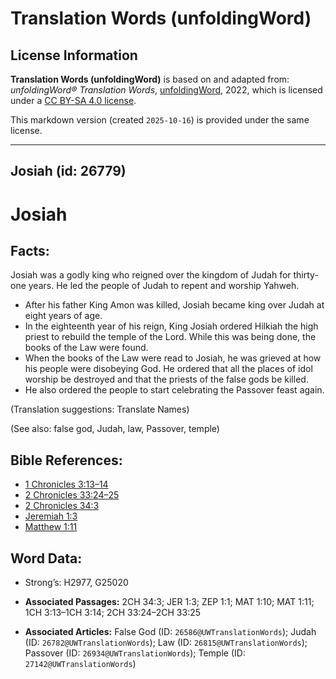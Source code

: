 # Translation Words (unfoldingWord)

## License Information

**Translation Words (unfoldingWord)** is based on and adapted from: _unfoldingWord® Translation Words_, [unfoldingWord](https://unfoldingword.org/utw), 2022, which is licensed under a [CC BY-SA 4.0 license](https://creativecommons.org/licenses/by-sa/4.0/legalcode.en).

This markdown version (created `2025-10-16`) is provided under the same license.



--------------------------------

## Josiah (id: 26779)

Josiah
======

Facts:
------

Josiah was a godly king who reigned over the kingdom of Judah for thirty\-one years. He led the people of Judah to repent and worship Yahweh.

* After his father King Amon was killed, Josiah became king over Judah at eight years of age.
* In the eighteenth year of his reign, King Josiah ordered Hilkiah the high priest to rebuild the temple of the Lord. While this was being done, the books of the Law were found.
* When the books of the Law were read to Josiah, he was grieved at how his people were disobeying God. He ordered that all the places of idol worship be destroyed and that the priests of the false gods be killed.
* He also ordered the people to start celebrating the Passover feast again.

(Translation suggestions: Translate Names)

(See also: false god, Judah, law, Passover, temple)

Bible References:
-----------------

* [1 Chronicles 3:13–14](https://ref.ly/1Chr3:13-1Chr3:14)
* [2 Chronicles 33:24–25](https://ref.ly/2Chr33:24-2Chr33:25)
* [2 Chronicles 34:3](https://ref.ly/2Chr34:3)
* [Jeremiah 1:3](https://ref.ly/Jer1:3)
* [Matthew 1:11](https://ref.ly/Matt1:11)

Word Data:
----------

* Strong’s: H2977, G25020

* **Associated Passages:** 2CH 34:3; JER 1:3; ZEP 1:1; MAT 1:10; MAT 1:11; 1CH 3:13–1CH 3:14; 2CH 33:24–2CH 33:25
* **Associated Articles:** False God (ID: `26586@UWTranslationWords`); Judah (ID: `26782@UWTranslationWords`); Law (ID: `26815@UWTranslationWords`); Passover (ID: `26934@UWTranslationWords`); Temple (ID: `27142@UWTranslationWords`)

